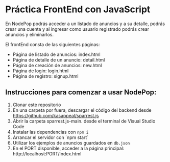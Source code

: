 # Práctica FrontEnd con JavaScript

En NodePop podrás acceder a un listado de anuncios y a su detalle, podrás crear una cuenta y al ingresar como usuario registrado podrás crear anuncios y eliminarlos.

El frontEnd consta de las siguientes páginas:

* Página de listado de anuncios: index.html
* Página de detalle de un anuncio: detail.html
* Página de creación de anuncios: new.html
* Página de login: login.html
* Página de registro: signup.html

## Instrucciones para comenzar a usar NodePop:

1. Clonar este repositorio
2. En una carpeta por fuera, descargar el código del backend desde https://github.com/kasappeal/sparrest.js
3. Abrir la carpeta sparrest.js-main. desde el terminal de Visual Studio Code
4. Instalar las dependencias con `npm i`
5. Arrancar el servidor con ´npm start`
6. Utilizar los ejemplos de anuncios guardados en `db.json`
7. En el PORT disponible, acceder a la página principal: http://localhost:PORT/index.html 




